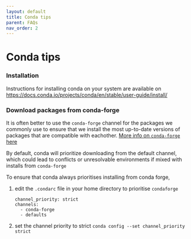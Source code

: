 ```yaml
---
layout: default
title: Conda tips
parent: FAQs
nav_order: 2
---
```


# Conda tips

### Installation
Instructions for installing conda on your system are available on https://docs.conda.io/projects/conda/en/stable/user-guide/install/

### Download packages from conda-forge
It is often better to use the `conda-forge` channel for the packages we commonly use to ensure that we install the most up-to-date versions of packages that are compatible with eachother. [More info on `conda-forge` here](https://conda-forge.org/docs/user/introduction.html)

By default, conda will prioritize downloading from the default channel, which could lead to conflicts or unresolvable environments if mixed with installs from `conda-forge`

To ensure that conda always prioritises installing from conda forge,

1. edit the `.condarc` file in your home directory to prioritise `condaforge`
	```
	channel_priority: strict
	channels:
	  - conda-forge
	  - defaults
	```
2. set the channel priority to strict
	```conda config --set channel_priority strict```
